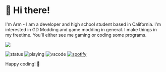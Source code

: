 # 👋 Hi there!

I'm Arm - I am a developer and high school student based in California. I'm interested in GD Modding and game modding in general. I make things in my freetime. You'll either see me gaming or coding some programs.

<img src="https://skillicons.dev/icons?i=python,html,css,js,c,nim" />

![status](https://api.statusbadges.me/badge/status/825803913462284328)
![playing](https://api.statusbadges.me/badge/playing/825803913462284328)
![vscode](https://api.statusbadges.me/badge/vscode/825803913462284328)
[![spotify](https://api.statusbadges.me/badge/spotify/825803913462284328)](https://api.statusbadges.me/openspotify/825803913462284328)

Happy coding! 🚀
